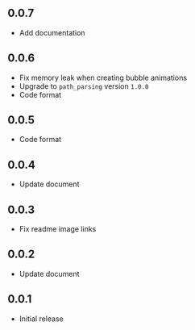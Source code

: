 ## 0.0.7

* Add documentation

## 0.0.6

* Fix memory leak when creating bubble animations
* Upgrade to `path_parsing` version `1.0.0`
* Code format

## 0.0.5

* Code format

## 0.0.4

* Update document

## 0.0.3

* Fix readme image links

## 0.0.2

* Update document

## 0.0.1

* Initial release
